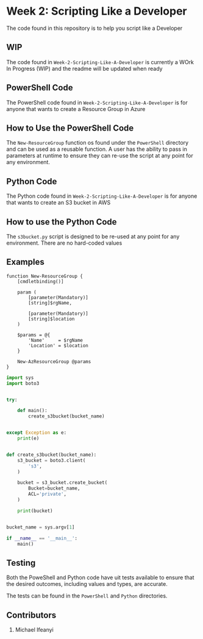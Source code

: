 # Week 2: Scripting Like a Developer

The code found in this repository is to help you script like a Developer

## WIP

The code found in `Week-2-Scripting-Like-A-Developer` is currently a WOrk In Progress (WIP) and the readme will be updated when ready

## PowerShell Code

The PowerShell code found in `Week-2-Scripting-Like-A-Developer` is for anyone that wants to create a Resource Group in Azure

## How to Use the PowerShell Code

The `New-ResourceGroup` function os found under the `PowerShell` directory and can be used as a reusable function. A user has the ability to
pass in parameters at runtime to ensure they can re-use the script at any point for any environment.

## Python Code

The Python code found in `Week-2-Scripting-Like-A-Developer` is for anyone that wants to create an S3 bucket in AWS

## How to use the Python Code

The `s3bucket.py` script is designed to be re-used at any point for any environment. There are no hard-coded values

## Examples

```Pwsh
function New-ResourceGroup {
    [cmdletbinding()]

    param (
        [parameter(Mandatory)]
        [string]$rgName,

        [parameter(Mandatory)]
        [string]$location
    )

    $params = @{
        'Name'     = $rgName
        'Location' = $location
    }

    New-AzResourceGroup @params
}
```

```Python
import sys
import boto3


try:

    def main():
        create_s3bucket(bucket_name)


except Exception as e:
    print(e)


def create_s3bucket(bucket_name):
    s3_bucket = boto3.client(
        's3',
    )

    bucket = s3_bucket.create_bucket(
        Bucket=bucket_name,
        ACL='private',
    )

    print(bucket)


bucket_name = sys.argv[1]

if __name__ == '__main__':
    main()
```

## Testing

Both the PoweShell and Python code have uit tests available to ensure that the desired outcomes, including values and types, are accurate.

The tests can be found in the `PowerShell` and `Python` directories.

## Contributors

1. Michael Ifeanyi
